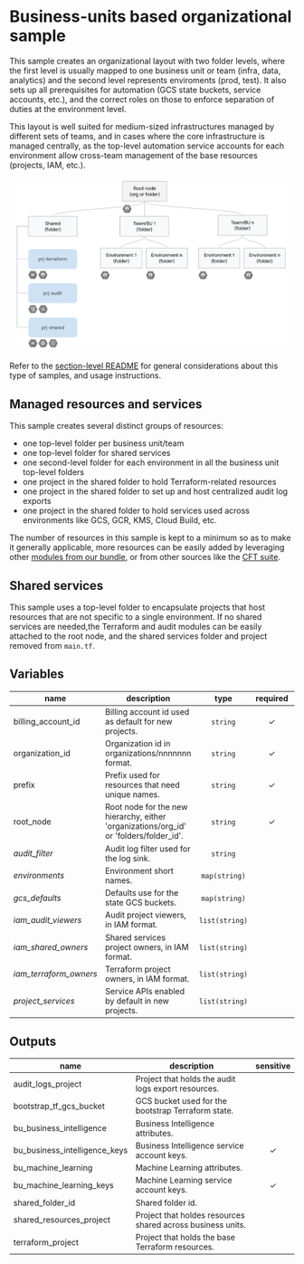 # Business-units based organizational sample

This sample creates an organizational layout with two folder levels, where the first level is usually mapped to one business unit or team (infra, data, analytics) and the second level represents enviroments (prod, test). It also sets up all prerequisites for automation (GCS state buckets, service accounts, etc.), and the correct roles on those to enforce separation of duties at the environment level.

This layout is well suited for medium-sized infrastructures managed by different sets of teams, and in cases where the core infrastructure is managed centrally, as the top-level automation service accounts for each environment allow cross-team management of the base resources (projects, IAM, etc.).

![High-level diagram](diagram.png "High-level diagram")

Refer to the [section-level README](../README.md) for general considerations about this type of samples, and usage instructions.

## Managed resources and services

This sample creates several distinct groups of resources:

- one top-level folder per business unit/team
- one top-level folder for shared services
- one second-level folder for each environment in all the business unit top-level folders
- one project in the shared folder to hold Terraform-related resources
- one project in the shared folder to set up and host centralized audit log exports
- one project in the shared folder to hold services used across environments like GCS, GCR, KMS, Cloud Build, etc.

The number of resources in this sample is kept to a minimum so as to make it generally applicable, more resources can be easily added by leveraging other [modules from our bundle](../../modules/), or from other sources like the [CFT suite](https://github.com/terraform-google-modules).

## Shared services

This sample uses a top-level folder to encapsulate projects that host resources that are not specific to a single environment. If no shared services are needed,the Terraform and audit modules can be easily attached to the root node, and the shared services folder and project removed from `main.tf`.

<!-- BEGIN TFDOC -->
## Variables

| name | description | type | required | default |
|---|---|:---: |:---:|:---:|
| billing_account_id | Billing account id used as default for new projects. | <code title="">string</code> | ✓ |  |
| organization_id | Organization id in organizations/nnnnnnn format. | <code title="">string</code> | ✓ |  |
| prefix | Prefix used for resources that need unique names. | <code title="">string</code> | ✓ |  |
| root_node | Root node for the new hierarchy, either 'organizations/org_id' or 'folders/folder_id'. | <code title="">string</code> | ✓ |  |
| *audit_filter* | Audit log filter used for the log sink. | <code title="">string</code> |  | <code title="&#60;&#60;END&#10;logName: &#34;&#47;logs&#47;cloudaudit.googleapis.com&#37;2Factivity&#34;&#10;OR&#10;logName: &#34;&#47;logs&#47;cloudaudit.googleapis.com&#37;2Fsystem_event&#34;&#10;END">...</code> |
| *environments* | Environment short names. | <code title="map&#40;string&#41;">map(string)</code> |  | <code title="&#123;&#10;dev  &#61; &#34;Development&#34;,&#10;test &#61; &#34;Testing&#34;,&#10;prod &#61; &#34;Production&#34;&#10;&#125;">...</code> |
| *gcs_defaults* | Defaults use for the state GCS buckets. | <code title="map&#40;string&#41;">map(string)</code> |  | <code title="&#123;&#10;location      &#61; &#34;EU&#34;&#10;storage_class &#61; &#34;MULTI_REGIONAL&#34;&#10;&#125;">...</code> |
| *iam_audit_viewers* | Audit project viewers, in IAM format. | <code title="list&#40;string&#41;">list(string)</code> |  | <code title="">[]</code> |
| *iam_shared_owners* | Shared services project owners, in IAM format. | <code title="list&#40;string&#41;">list(string)</code> |  | <code title="">[]</code> |
| *iam_terraform_owners* | Terraform project owners, in IAM format. | <code title="list&#40;string&#41;">list(string)</code> |  | <code title="">[]</code> |
| *project_services* | Service APIs enabled by default in new projects. | <code title="list&#40;string&#41;">list(string)</code> |  | <code title="&#91;&#10;&#34;container.googleapis.com&#34;,&#10;&#34;stackdriver.googleapis.com&#34;,&#10;&#93;">...</code> |

## Outputs

| name | description | sensitive |
|---|---|:---:|
| audit_logs_project | Project that holds the audit logs export resources. |  |
| bootstrap_tf_gcs_bucket | GCS bucket used for the bootstrap Terraform state. |  |
| bu_business_intelligence | Business Intelligence attributes. |  |
| bu_business_intelligence_keys | Business Intelligence service account keys. | ✓ |
| bu_machine_learning | Machine Learning attributes. |  |
| bu_machine_learning_keys | Machine Learning service account keys. | ✓ |
| shared_folder_id | Shared folder id. |  |
| shared_resources_project | Project that holdes resources shared across business units. |  |
| terraform_project | Project that holds the base Terraform resources. |  |
<!-- END TFDOC -->
